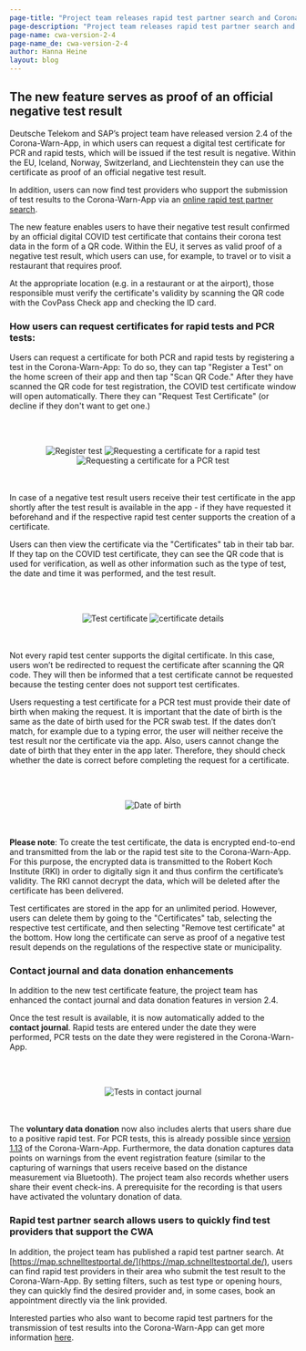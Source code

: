 ```yaml
---
page-title: "Project team releases rapid test partner search and Corona-Warn-App version 2.4 with digital test certificate"
page-description: "Project team releases rapid test partner search and Corona-Warn-App version 2.4 with digital test certificate"
page-name: cwa-version-2-4
page-name_de: cwa-version-2-4
author: Hanna Heine
layout: blog
---
```


## The new feature serves as proof of an official negative test result

Deutsche Telekom and SAP’s project team have released version 2.4 of the Corona-Warn-App, in which users can request a digital test certificate for PCR and rapid tests, which will be issued if the test result is negative. Within the EU, Iceland, Norway, Switzerland, and Liechtenstein they can use the certificate as proof of an official negative test result. 

In addition, users can now find test providers who support the submission of test results to the Corona-Warn-App via an [online rapid test partner search](https://map.schnelltestportal.de/).

<!-- overview -->

The new feature enables users to have their negative test result confirmed by an official digital COVID test certificate that contains their corona test data in the form of a QR code. Within the EU, it serves as valid proof of a negative test result, which users can use, for example, to travel or to visit a restaurant that requires proof. 

At the appropriate location (e.g. in a restaurant or at the airport), those responsible must verify the certificate's validity by scanning the QR code with the CovPass Check app and checking the ID card.

### How users can request certificates for rapid tests and PCR tests:

Users can request a certificate for both PCR and rapid tests by registering a test in the Corona-Warn-App: To do so, they can tap "Register a Test" on the home screen of their app and then tap "Scan QR Code." After they have scanned the QR code for test registration, the COVID test certificate window will open automatically. There they can "Request Test Certificate" (or decline if they don't want to get one.) 

<br></br>
<center> <img src="./register-test.png" title="Register test" style="align: center">  <img src="./request-certificate-rapid-test.png" title="Requesting a certificate for a rapid test" style="align: center">  <img src="./request-certificate-pcr.png" title="Requesting a certificate for a PCR test" style="align: center"></center>
<br></br>

In case of a negative test result users receive their test certificate in the app shortly after the test result is available in the app - if they have requested it beforehand and if the respective rapid test center supports the creation of a certificate. 

Users can then view the certificate via the "Certificates" tab in their tab bar. If they tap on the COVID test certificate, they can see the QR code that is used for verification, as well as other information such as the type of test, the date and time it was performed, and the test result. 

<br></br>
<center> <img src="./certificate-green.png" title="Test certificate" style="align: center">  <img src="./certificate-qr-code.png" title="certificate details" style="align: center"></center>
<br></br>

Not every rapid test center supports the digital certificate. In this case, users won’t be redirected to request the certificate after scanning the QR code. They will then be informed that a test certificate cannot be requested because the testing center does not support test certificates. 

Users requesting a test certificate for a PCR test must provide their date of birth when making the request. It is important that the date of birth is the same as the date of birth used for the PCR swab test. If the dates don’t match, for example due to a typing error, the user will neither receive the test result nor the certificate via the app. Also, users cannot change the date of birth that they enter in the app later. Therefore, they should check whether the date is correct before completing the request for a certificate.

<br></br>
<center> <img src="./request-certificate-birthday.png" title="Date of birth" style="align: center"></center>
<br></br>

**Please note**: To create the test certificate, the data is encrypted end-to-end and transmitted from the lab or the rapid test site to the Corona-Warn-App. For this purpose, the encrypted data is transmitted to the Robert Koch Institute (RKI) in order to digitally sign it and thus confirm the certificate’s validity. The RKI cannot decrypt the data, which will be deleted after the certificate has been delivered.

Test certificates are stored in the app for an unlimited period. However, users can delete them by going to the "Certificates" tab, selecting the respective test certificate, and then selecting "Remove test certificate" at the bottom. How long the certificate can serve as proof of a negative test result depends on the regulations of the respective state or municipality.  
  

### Contact journal and data donation enhancements
In addition to the new test certificate feature, the project team has enhanced the contact journal and data donation features in version 2.4. 

Once the test result is available, it is now automatically added to the **contact journal**. Rapid tests are entered under the date they were performed, PCR tests on the date they were registered in the Corona-Warn-App.

<br></br>
<center> <img src="./contact-journal-tests.png" title="Tests in contact journal" style="align: center"></center>
<br></br>

The **voluntary data donation** now also includes alerts that users share due to a positive rapid test. For PCR tests, this is already possible since [version 1.13](/en/blog/2021-03-04-corona-warn-app-version-1-13/) of the Corona-Warn-App. Furthermore, the data donation captures data points on warnings from the event registration feature (similar to the capturing of warnings that users receive based on the distance measurement via Bluetooth). The project team also records whether users share their event check-ins. A prerequisite for the recording is that users have activated the voluntary donation of data.

### Rapid test partner search allows users to quickly find test providers that support the CWA

In addition, the project team has published a rapid test partner search. At [https://map.schnelltestportal.de/](https://map.schnelltestportal.de/), users can find rapid test providers in their area who submit the test result to the Corona-Warn-App. By setting filters, such as test type or opening hours, they can quickly find the desired provider and, in some cases, book an appointment directly via the link provided. 

Interested parties who also want to become rapid test partners for the transmission of test results into the Corona-Warn-App can get more information [here](https://github.com/corona-warn-app/cwa-quicktest-onboarding/wiki). 

